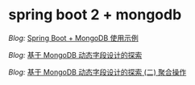 # spring boot 2 + mongodb

*Blog:* [Spring Boot + MongoDB 使用示例](https://www.cnblogs.com/victorbu/p/11266806.html)

*Blog:* [基于 MongoDB 动态字段设计的探索](https://www.cnblogs.com/victorbu/p/11281608.html)

*Blog:* [基于 MongoDB 动态字段设计的探索 (二) 聚合操作](https://www.cnblogs.com/victorbu/p/11293743.html)
